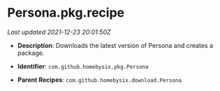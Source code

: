# Persona.pkg.recipe

_Last updated 2021-12-23 20:01:50Z_

- **Description**: Downloads the latest version of Persona and creates a package.

- **Identifier**: `com.github.homebysix.pkg.Persona`

- **Parent Recipes**: `com.github.homebysix.download.Persona`
